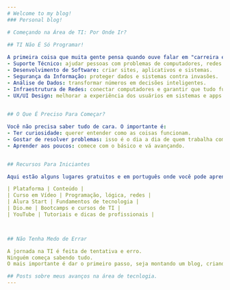 ```yaml
---
# Welcome to my blog!
### Personal blog!

# Começando na Área de TI: Por Onde Ir?

## TI Não É Só Programar!
  
A primeira coisa que muita gente pensa quando ouve falar em "carreira em TI" é programação. Mas TI é um universo enorme, com várias trilhas possíveis:
- Suporte Técnico: ajudar pessoas com problemas de computadores, redes e software.
- Desenvolvimento de Software: criar sites, aplicativos e sistemas.
- Segurança da Informação: proteger dados e sistemas contra invasões.
- Análise de Dados: transformar números em decisões inteligentes.
- Infraestrutura de Redes: conectar computadores e garantir que tudo funcione.
- UX/UI Design: melhorar a experiência dos usuários em sistemas e apps.

  
## O Que É Preciso Para Começar?

Você não precisa saber tudo de cara. O importante é:
- Ter curiosidade: querer entender como as coisas funcionam.
- Gostar de resolver problemas: isso é o dia a dia de quem trabalha com tecnologia.
- Aprender aos poucos: comece com o básico e vá avançando.


## Recursos Para Iniciantes 

Aqui estão alguns lugares gratuitos e em português onde você pode aprender:

| Plataforma | Conteúdo | 
| Curso em Vídeo | Programação, lógica, redes | 
| Alura Start | Fundamentos de tecnologia | 
| Dio.me | Bootcamps e cursos de TI | 
| YouTube | Tutoriais e dicas de profissionais | 



## Não Tenha Medo de Errar 

A jornada na TI é feita de tentativa e erro. 
Ninguém começa sabendo tudo. 
O mais importante é dar o primeiro passo, seja montando um blog, criando um portfólio ou instalando seu primeiro sistema Linux.

## Posts sobre meus avanços na área de tecnlogia.
---
```

